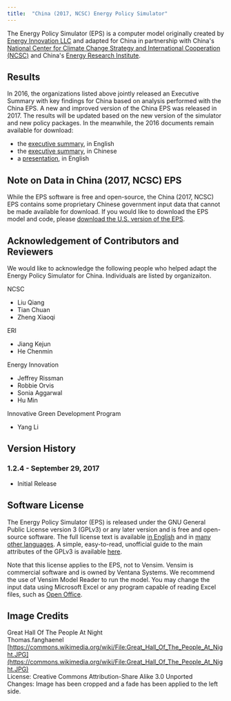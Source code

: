 ```yaml
---
title:  "China (2017, NCSC) Energy Policy Simulator"
---
```



The Energy Policy Simulator (EPS) is a computer model originally created by [Energy Innovation LLC](https://energyinnovation.org/) and adapted for China in partnership with China's [National Center for Climate Change Strategy and International Cooperation (NCSC)](http://www.ncsc.org.cn/) and China's [Energy Research Institute](http://www.eri.org.cn/).

## Results

In 2016, the organizations listed above jointly released an Executive Summary with key findings for China based on analysis performed with the China EPS.  A new and improved version of the China EPS was released in 2017.  The results will be updated based on the new version of the simulator and new policy packages.  In the meanwhile, the 2016 documents remain available for download:

* the [executive summary](/download/20160704_ExecutiveSummary_EN--FINAL.pdf), in English
* the [executive summary](/download/20160703_ExecutiveSummary_CN.PDF), in Chinese
* a [presentation](/download/PolicySolutionsForClimateChange_EnergyInnovation.pdf), in English

## Note on Data in China (2017, NCSC) EPS

While the EPS software is free and open-source, the China (2017, NCSC) EPS contains some proprietary Chinese government input data that cannot be made available for download.  If you would like to download the EPS model and code, please [download the U.S. version of the EPS](../download).

## Acknowledgement of Contributors and Reviewers
We would like to acknowledge the following people who helped adapt the Energy Policy Simulator for China.  Individuals are listed by organizaiton.

NCSC

* Liu Qiang
* Tian Chuan
* Zheng Xiaoqi

ERI

* Jiang Kejun
* He Chenmin

Energy Innovation

* Jeffrey Rissman
* Robbie Orvis
* Sonia Aggarwal
* Hu Min

Innovative Green Development Program

* Yang Li

## Version History

### **1.2.4 - September 29, 2017**

* Initial Release

## Software License

The Energy Policy Simulator (EPS) is released under the GNU General Public License version 3 (GPLv3) or any later version and is free and open-source software.  The full license text is available [in English](http://www.gnu.org/licenses/gpl-3.0.en.html) and in [many other languages](http://www.gnu.org/licenses/translations.html).  A simple, easy-to-read, unofficial guide to the main attributes of the GPLv3 is available <a href="https://tldrlegal.com/license/gnu-general-public-license-v3-(gpl-3)">here</a>.

Note that this license applies to the EPS, not to Vensim.  Vensim is commercial software and is owned by Ventana Systems.  We recommend the use of Vensim Model Reader to run the model.  You may change the input data using Microsoft Excel or any program capable of reading Excel files, such as [Open Office](https://www.openoffice.org/).

## Image Credits
Great Hall Of The People At Night<br/>
Thomas.fanghaenel<br/>
[https://commons.wikimedia.org/wiki/File:Great_Hall_Of_The_People_At_Night.JPG](https://commons.wikimedia.org/wiki/File:Great_Hall_Of_The_People_At_Night.JPG)<br/>
License: Creative Commons Attribution-Share Alike 3.0 Unported<br/>
Changes: Image has been cropped and a fade has been applied to the left side.<br/>
